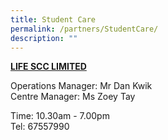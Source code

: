 ```yaml
---
title: Student Care
permalink: /partners/StudentCare/
description: ""
---
```

**<u>LIFE SCC LIMITED</u>**

Operations Manager: Mr Dan Kwik <br>
Centre Manager: Ms Zoey Tay

  

Time: 10.30am - 7.00pm <br>
Tel: 67557990
